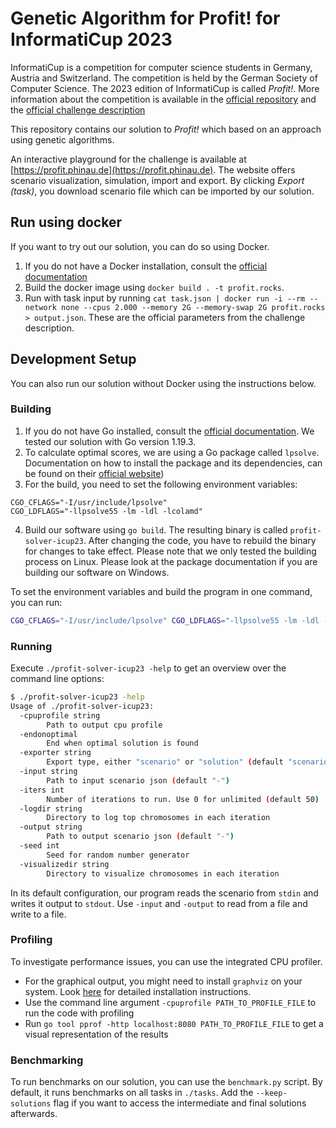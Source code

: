 # Genetic Algorithm for Profit! for InformatiCup 2023

InformatiCup is a competition for computer science students in Germany, Austria and Switzerland. The competition is held by the German Society of Computer Science. The 2023 edition of InformatiCup is called _Profit!_. More information about the competition is available in the [official repository](https://github.com/informatiCup/informatiCup2023) and the [official challenge description](https://github.com/informatiCup/informatiCup2023/blob/main/informatiCup%202023%20-%20Profit!.pdf)

This repository contains our solution to _Profit!_ which based on an approach using genetic algorithms.

An interactive playground for the challenge is available at [https://profit.phinau.de](https://profit.phinau.de). The website offers scenario visualization, simulation, import and export. By clicking _Export (task)_, you download scenario file which can be imported by our solution.

## Run using docker

If you want to try out our solution, you can do so using Docker.

1. If you do not have a Docker installation, consult the [official documentation](https://docs.docker.com/)
1. Build the docker image using `docker build . -t profit.rocks`.
1. Run with task input by running `cat task.json | docker run -i --rm --network none --cpus 2.000 --memory 2G --memory-swap 2G profit.rocks > output.json`. These are the official parameters from the challenge description.

## Development Setup

You can also run our solution without Docker using the instructions below.

### Building

1. If you do not have Go installed, consult the [official documentation](https://go.dev/doc/install). We tested our solution with Go version 1.19.3.
2. To calculate optimal scores, we are using a Go package called `lpsolve`. Documentation on how to install the package and its dependencies, can be found on their [official website](https://pkg.go.dev/github.com/draffensperger/golp#section-readme))
3. For the build, you need to set the following environment variables:

```
CGO_CFLAGS="-I/usr/include/lpsolve"
CGO_LDFLAGS="-llpsolve55 -lm -ldl -lcolamd"
```

4. Build our software using `go build`. The resulting binary is called `profit-solver-icup23`. After changing the code, you have to rebuild the binary for changes to take effect. Please note that we only tested the building process on Linux. Please look at the package documentation if you are building our software on Windows.

To set the environment variables and build the program in one command, you can run:

```bash
CGO_CFLAGS="-I/usr/include/lpsolve" CGO_LDFLAGS="-llpsolve55 -lm -ldl -lcolamd" go build
```

### Running

Execute `./profit-solver-icup23 -help` to get an overview over the command line options:

```bash
$ ./profit-solver-icup23 -help
Usage of ./profit-solver-icup23:
  -cpuprofile string
    	Path to output cpu profile
  -endonoptimal
    	End when optimal solution is found
  -exporter string
    	Export type, either "scenario" or "solution" (default "scenario")
  -input string
    	Path to input scenario json (default "-")
  -iters int
    	Number of iterations to run. Use 0 for unlimited (default 50)
  -logdir string
    	Directory to log top chromosomes in each iteration
  -output string
    	Path to output scenario json (default "-")
  -seed int
    	Seed for random number generator
  -visualizedir string
    	Directory to visualize chromosomes in each iteration
```

In its default configuration, our program reads the scenario from `stdin` and writes it output to `stdout`. Use `-input` and `-output` to read from a file and write to a file.

### Profiling

To investigate performance issues, you can use the integrated CPU profiler.

- For the graphical output, you might need to install `graphviz` on your system. Look [here](https://graphviz.org/download/) for detailed installation instructions.
- Use the command line argument `-cpuprofile PATH_TO_PROFILE_FILE` to run the code with profiling
- Run `go tool pprof -http localhost:8080 PATH_TO_PROFILE_FILE` to get a visual representation of the results

### Benchmarking

To run benchmarks on our solution, you can use the `benchmark.py` script. By default, it runs benchmarks on all tasks in `./tasks`. Add the `--keep-solutions` flag if you want to access the intermediate and final solutions afterwards.
